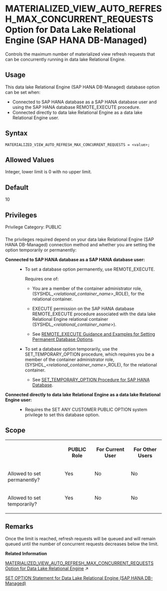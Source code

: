 <!-- loio18ef1dc498014c8387888ec6f61220bf -->

# MATERIALIZED\_VIEW\_AUTO\_REFRESH\_MAX\_CONCURRENT\_REQUESTS Option for Data Lake Relational Engine \(SAP HANA DB-Managed\)

Controls the maximum number of materialized view refresh requests that can be concurrently running in data lake Relational Engine.



<a name="loio18ef1dc498014c8387888ec6f61220bf__section_dzz_4jj_kyb"/>

## Usage

This data lake Relational Engine \(SAP HANA DB-Managed\) database option can be set when:

-   Connected to SAP HANA database as a SAP HANA database user and using the SAP HANA database REMOTE\_EXECUTE procedure.
-   Connected directly to data lake Relational Engine as a data lake Relational Engine user.



<a name="loio18ef1dc498014c8387888ec6f61220bf__section_e5j_35d_qrb"/>

## Syntax

```
MATERIALIZED_VIEW_AUTO_REFRESH_MAX_CONCURRENT_REQUESTS = <value>;
```



<a name="loio18ef1dc498014c8387888ec6f61220bf__section_l2l_j5d_qrb"/>

## Allowed Values

Integer, lower limit is 0 with no upper limit.



<a name="loio18ef1dc498014c8387888ec6f61220bf__section_oxd_k5d_qrb"/>

## Default

10



<a name="loio18ef1dc498014c8387888ec6f61220bf__section_mjj_dpb_dxb"/>

## Privileges

Privilege Category: PUBLIC



### 

The privileges required depend on your data lake Relational Engine \(SAP HANA DB-Managed\) connection method and whether you are setting the option temporarily or permanently:


<dl>
<dt><b>

Connected to SAP HANA database as a SAP HANA database user:

</b></dt>
<dd>

-   To set a database option permanently, use REMOTE\_EXECUTE.

    Requires one of:

    -   You are a member of the container administrator role, \(SYSHDL\_*<relational\_container\_name\>*\_ROLE\), for the relational container.
    -   EXECUTE permission on the SAP HANA database REMOTE\_EXECUTE procedure associated with the data lake Relational Engine relational container \(SYSHDL\_*<relational\_container\_name\>*\).

    -   See [REMOTE\_EXECUTE Guidance and Examples for Setting Permanent Database Options](remote-execute-guidance-and-examples-for-setting-permanent-database-options-0023bea.md).


-   To set a database option temporarily, use the SET\_TEMPORARY\_OPTION procedure, which requires you be a member of the container administrator role, \(SYSHDL\_*<relational\_container\_name\>*\_ROLE\), for the relational container.

    -   See [SET\_TEMPORARY\_OPTION Procedure for SAP HANA Database](../080-sap-hana-database-for-data-lake-relational-engine/set-temporary-option-procedure-for-sap-hana-database-abcd703.md).





</dd><dt><b>

Connected directly to data lake Relational Engine as a data lake Relational Engine user:

</b></dt>
<dd>

-   Requires the SET ANY CUSTOMER PUBLIC OPTION system privilege to set this database option.



</dd>
</dl>



<a name="loio18ef1dc498014c8387888ec6f61220bf__section_bdk_m5d_qrb"/>

## Scope


<table>
<tr>
<th valign="top">

 

</th>
<th valign="top">

PUBLIC Role

</th>
<th valign="top">

For Current User

</th>
<th valign="top">

For Other Users

</th>
</tr>
<tr>
<td valign="top">

Allowed to set permanently?

</td>
<td valign="top">

Yes

</td>
<td valign="top">

No

</td>
<td valign="top">

No

</td>
</tr>
<tr>
<td valign="top">

Allowed to set temporarily?

</td>
<td valign="top">

Yes

</td>
<td valign="top">

No

</td>
<td valign="top">

No

</td>
</tr>
</table>



<a name="loio18ef1dc498014c8387888ec6f61220bf__section_xqz_m5d_qrb"/>

## Remarks

Once the limit is reached, refresh requests will be queued and will remain queued until the number of concurrent requests decreases below the limit.

**Related Information**  


[MATERIALIZED_VIEW_AUTO_REFRESH_MAX_CONCURRENT_REQUESTS Option for Data Lake Relational Engine](https://help.sap.com/viewer/19b3964099384f178ad08f2d348232a9/2023_4_QRC/en-US/d4bd911e17014fa7be4c4719c5cb638b.html "Controls the maximum number of materialized view refresh requests that can be concurrently running in data lake Relational Engine.") :arrow_upper_right:

[SET OPTION Statement for Data Lake Relational Engine \(SAP HANA DB-Managed\)](../030-sql-statements/set-option-statement-for-data-lake-relational-engine-sap-hana-db-managed-84a37a4.md "Changes options that affect the behavior of the database and its compatibility with Transact-SQL. Setting the value of an option can change the behavior for all users or an individual user, in either a temporary or permanent scope.")

